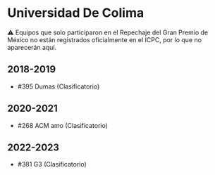 # Universidad De Colima

:warning: Equipos que solo participaron en el Repechaje del Gran Premio de México no están registrados oficialmente en el ICPC, por lo que no aparecerán aquí.

## 2018-2019

- #395 Dumas (Clasificatorio)

## 2020-2021

- #268 ACM amo (Clasificatorio)

## 2022-2023

- #381 G3 (Clasificatorio)


